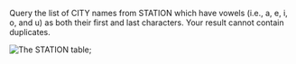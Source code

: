 Query the list of CITY names from STATION which have vowels (i.e., a, e, i, o, and u) as both their first and last characters. Your result cannot contain duplicates.

![The STATION table](https://s3.amazonaws.com/hr-challenge-images/9336/1449345840-5f0a551030-Station.jpg);
